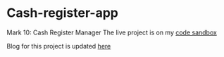 # Cash-register-app

Mark 10: Cash Register Manager
The live project is on my [code sandbox](https://xlkqn.csb.app/)

Blog for this project is updated [here](https://dev.to/suryanshchopra/day-7-of-training-make-a-cash-register-app-30ib)
